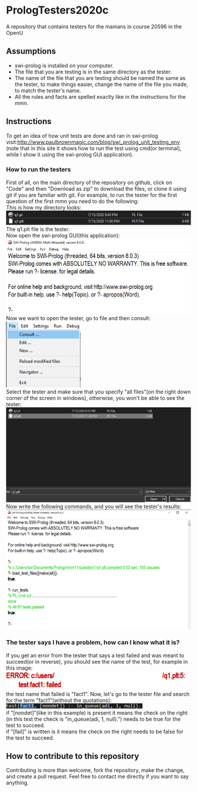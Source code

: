 # PrologTesters2020c
A repository that contains testers for the mamans in course 20596 in the OpenU


## Assumptions
* swi-prolog is installed on your computer.
* The file that you are testing is in the same directory as the tester.
* The name of the file that you are testing should be named the same as the tester, to make things easier, change the name of the file you made, to match the tester's name.
* All the rules and facts are spelled exactly like in the instructions for the mmn.
## Instructions
To get an idea of how unit tests are done and ran in swi-prolog visit:http://www.paulbrownmagic.com/blog/swi_prolog_unit_testing_env (note that in this site it shows how to run the test using cmd(or terminal), while I show it using the swi-prolog GUI application).
### How to run the testers
First of all, on the main directory of the repository on github, click on "Code" and then "Download as zip" to download the files, or clone it using git if you are familiar with git.
For example, to run the tester for the first question of the first mmn you need to do the following:<br/>
This is how my directory looks:
![Step 1](readme_images/1.png?raw=true "Title")<br/>
The q1.plt file is the tester.<br/>
Now open the swi-prolog GUI(this application):
![Step 2](readme_images/2.png?raw=true "Title")<br/>
Now we want to open the tester, go to file and then consult:<br/>
![Step 3](readme_images/3.png?raw=true "Title")<br/>
Select the tester and make sure that you specify "all files"(on the right down corner of the screen in windows), otherwise, you won't be able to see the tester:<br/>
![Step 4](readme_images/4.png?raw=true "Title")<br/>
Now write the following commands, and you will see the tester's results:<br/>
![Step 5](readme_images/5.png?raw=true "Title")<br/>
### The tester says I have a problem, how can I know what it is?
If you get an error from the tester that says a test failed and was meant to succeed(or in reverse), you should see the name of the test, for example in this image:<br/>
![Error 1](readme_images/6.png?raw=true "Title")<br/>
the test name that failed is "fact1".
Now, let's go to the tester file and search for the term "fact1"(without the quotations):
![Error 2](readme_images/7.png?raw=true "Title")<br/>
if "[nondet]"(like in this example) is present it means the check on the right (in this test the check is "in_queue(adi, 1, null).") needs to be true for the test to succeed.<br/>
if "[fail]" is written is it means the check on the right needs to be false for the test to succeed.
## How to contribute to this repository
Contributing is more than welcome, fork the repository, make the change, and create a pull request. Feel free to contact me directly if you want to say anything.
